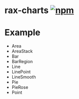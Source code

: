 # rax-charts [![npm](https://img.shields.io/npm/v/rax-charts.svg)](https://www.npmjs.com/package/rax-charts)

# Example

* Area
* AreaStack
* Bar
* BarRegion
* Line
* LinePoint
* LineSmooth
* Pie
* PieRose
* Point
